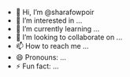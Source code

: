 - 👋 Hi, I’m @sharafowpoir
- 👀 I’m interested in ...
- 🌱 I’m currently learning ...
- 💞️ I’m looking to collaborate on ...
- 📫 How to reach me ...
- 😄 Pronouns: ...
- ⚡ Fun fact: ...

<!---
sharafowpoir/sharafowpoir is a ✨ special ✨ repository because its `README.md` (this file) appears on your GitHub profile.
You can click the Preview link to take a look at your changes.
--->
